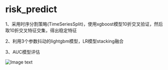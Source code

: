 # risk_predict

1、采用时序分割策略(TimeSeriesSplit)，使用xgboost模型10折交叉验证，然后取10折交叉特征交集，得出稳定特征

2、利用3个参数抖动的lightgbm模型，LR模型stacking融合

3、AUC模型评估

![Image text](https://github.com/Roll113/risk_predict/blob/master/auc_cv.png)
